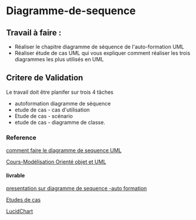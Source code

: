 # Diagramme-de-sequence

## Travail à faire :
- Réaliser le chapitre  diagramme de séquence de l'auto-formation UML
- Réaliser étude de cas UML qui vous expliquer comment réaliser les trois diagrammes les plus utilisés en UML

## Critere de Validation 
Le travail doit être planifer sur trois 4 tâches
- autoformation diagramme de séquence
- etude de cas - cas d'utilisation
- Etude de cas - scénario
- etude de cas - diagramme de classe.

### Reference 
[comment faire le diagramme de sequence UML ](https://youtu.be/pCK6prSq8aw?si=WSNiHMe5SuWYhC_x)

[Cours-Modélisation Orienté objet et UML](https://youtube.com/playlist?list=PLmi5sRiGSFfABDzWbYeI31886urszkeR9&si=8P1jKTfyLHk1cnlS)

#### livrable 
[presentation sur diagramme de sequence -auto formation ](https://docs.google.com/presentation/d/1FYH5eZg1PP6emIQdCgOwAr8jhxlLw0iz/edit?usp=sharing&ouid=113920735924471653165&rtpof=true&sd=true)

[Etudes de cas ](https://docs.google.com/presentation/d/1Kj1zIeCkezH4vWu3TSzxm6y9yfw327gVejKMDbsU2NM/edit?usp=sharing)

[LucidChart](https://lucid.app/lucidchart/4026f5d5-28c5-4c10-85e6-d82e7141e52f/edit?view_items=XZGVjuJPRl7p%2CN0GV7NmNv9M2%2CqWGVLJroCYUd%2Cn1HVUcLmO79d%2Cn0HVuQG0UkpB&invitationId=inv_46417823-5548-4511-acab-398727f46f4b)
